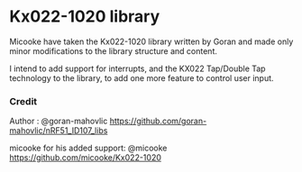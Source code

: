 # Kx022-1020 library

Micooke have taken the Kx022-1020 library written by Goran and made only minor modifications to the library structure and content.

I intend to add support for interrupts, and the KX022 Tap/Double Tap technology to the library, to add one more feature to control user input.

### Credit
Author : @goran-mahovlic
https://github.com/goran-mahovlic/nRF51_ID107_libs

micooke for his added support: @micooke
https://github.com/micooke/Kx022-1020
